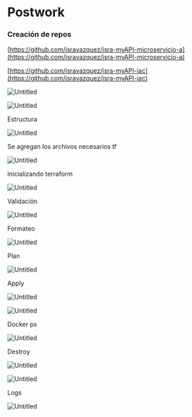 # Postwork

### Creación de repos

[https://github.com/isravazquez/isra-myAPI-microservicio-a](https://github.com/isravazquez/isra-myAPI-microservicio-a)

[https://github.com/isravazquez/isra-myAPI-iac](https://github.com/isravazquez/isra-myAPI-iac)

![Untitled](Postwork%2041d6dba78a8d4f33a0f4a47e6fdda2a3/Untitled.png)

![Untitled](Postwork%2041d6dba78a8d4f33a0f4a47e6fdda2a3/Untitled%201.png)

Estructura

![Untitled](Postwork%2041d6dba78a8d4f33a0f4a47e6fdda2a3/Untitled%202.png)

Se agregan los archivos necesarios tf

![Untitled](Postwork%2041d6dba78a8d4f33a0f4a47e6fdda2a3/Untitled%203.png)

Inicializando terraform

![Untitled](Postwork%2041d6dba78a8d4f33a0f4a47e6fdda2a3/Untitled%204.png)

Validación

![Untitled](Postwork%2041d6dba78a8d4f33a0f4a47e6fdda2a3/Untitled%205.png)

Formateo

![Untitled](Postwork%2041d6dba78a8d4f33a0f4a47e6fdda2a3/Untitled%206.png)

Plan

![Untitled](Postwork%2041d6dba78a8d4f33a0f4a47e6fdda2a3/Untitled%207.png)

Apply

![Untitled](Postwork%2041d6dba78a8d4f33a0f4a47e6fdda2a3/Untitled%208.png)

![Untitled](Postwork%2041d6dba78a8d4f33a0f4a47e6fdda2a3/Untitled%209.png)

Docker ps

![Untitled](Postwork%2041d6dba78a8d4f33a0f4a47e6fdda2a3/Untitled%2010.png)

Destroy

![Untitled](Postwork%2041d6dba78a8d4f33a0f4a47e6fdda2a3/Untitled%2011.png)

![Untitled](Postwork%2041d6dba78a8d4f33a0f4a47e6fdda2a3/Untitled%2012.png)

Logs

![Untitled](Postwork%2041d6dba78a8d4f33a0f4a47e6fdda2a3/Untitled%2013.png)